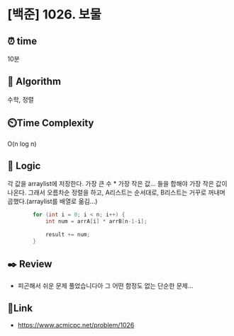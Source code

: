 # [백준] 1026. 보물 
 
## ⏰  **time**
10분 

## :pushpin: **Algorithm**
수학, 정렬 

## ⏲️**Time Complexity**
O(n log n)

## :round_pushpin: **Logic**
각 값을 arraylist에 저장한다.
가장 큰 수 * 가장 작은 값... 들을 합해야 가장 작은 값이 나온다.
그래서 오름차순 정렬을 하고, A리스트는 순서대로, B리스트는 거꾸로 꺼내며 곱했다.(arraylist를 배열로 옮김...)
```java
		for (int i = 0; i < n; i++) {
			int num = arrA[i] * arrB[n-1-i];
			
			result += num;
		}
```

## :black_nib: **Review**
- 피곤해서 쉬운 문제 풀었습니다아 그 어떤 함정도 없는 단순한 문제... 

## 📡**Link**
- https://www.acmicpc.net/problem/1026 
